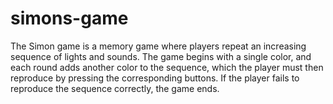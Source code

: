 # simons-game

The Simon game is a memory game where players repeat an increasing sequence of lights and sounds. The game begins with a single color, and each round adds another color to the sequence, which the player must then reproduce by pressing the corresponding buttons. If the player fails to reproduce the sequence correctly, the game ends. 
